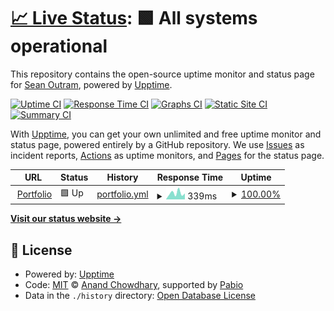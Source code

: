 # [📈 Live Status](https://status.sean.cyou): <!--live status--> **🟩 All systems operational**

This repository contains the open-source uptime monitor and status page for [Sean Outram](sean-outram.dev), powered by [Upptime](https://github.com/upptime/upptime).

[![Uptime CI](https://github.com/devramsean0/status/workflows/Uptime%20CI/badge.svg)](https://github.com/devramsean0/status/actions?query=workflow%3A%22Uptime+CI%22)
[![Response Time CI](https://github.com/devramsean0/status/workflows/Response%20Time%20CI/badge.svg)](https://github.com/devramsean0/status/actions?query=workflow%3A%22Response+Time+CI%22)
[![Graphs CI](https://github.com/devramsean0/status/workflows/Graphs%20CI/badge.svg)](https://github.com/devramsean0/status/actions?query=workflow%3A%22Graphs+CI%22)
[![Static Site CI](https://github.com/devramsean0/status/workflows/Static%20Site%20CI/badge.svg)](https://github.com/devramsean0/status/actions?query=workflow%3A%22Static+Site+CI%22)
[![Summary CI](https://github.com/devramsean0/status/workflows/Summary%20CI/badge.svg)](https://github.com/devramsean0/status/actions?query=workflow%3A%22Summary+CI%22)

With [Upptime](https://upptime.js.org), you can get your own unlimited and free uptime monitor and status page, powered entirely by a GitHub repository. We use [Issues](https://github.com/devramsean0/status/issues) as incident reports, [Actions](https://github.com/devramsean0/status/actions) as uptime monitors, and [Pages](https://status.sean.cyou) for the status page.

<!--start: status pages-->
<!-- This summary is generated by Upptime (https://github.com/upptime/upptime) -->
<!-- Do not edit this manually, your changes will be overwritten -->
<!-- prettier-ignore -->
| URL | Status | History | Response Time | Uptime |
| --- | ------ | ------- | ------------- | ------ |
| <img alt="" src="https://icons.duckduckgo.com/ip3/www.sean.cyou.ico" height="13"> [Portfolio](https://www.sean.cyou) | 🟩 Up | [portfolio.yml](https://github.com/devramsean0/status/commits/HEAD/history/portfolio.yml) | <details><summary><img alt="Response time graph" src="./graphs/portfolio/response-time-week.png" height="20"> 339ms</summary><br><a href="https://status.sean.cyou/history/portfolio"><img alt="Response time 364" src="https://img.shields.io/endpoint?url=https%3A%2F%2Fraw.githubusercontent.com%2Fdevramsean0%2Fstatus%2FHEAD%2Fapi%2Fportfolio%2Fresponse-time.json"></a><br><a href="https://status.sean.cyou/history/portfolio"><img alt="24-hour response time 320" src="https://img.shields.io/endpoint?url=https%3A%2F%2Fraw.githubusercontent.com%2Fdevramsean0%2Fstatus%2FHEAD%2Fapi%2Fportfolio%2Fresponse-time-day.json"></a><br><a href="https://status.sean.cyou/history/portfolio"><img alt="7-day response time 339" src="https://img.shields.io/endpoint?url=https%3A%2F%2Fraw.githubusercontent.com%2Fdevramsean0%2Fstatus%2FHEAD%2Fapi%2Fportfolio%2Fresponse-time-week.json"></a><br><a href="https://status.sean.cyou/history/portfolio"><img alt="30-day response time 376" src="https://img.shields.io/endpoint?url=https%3A%2F%2Fraw.githubusercontent.com%2Fdevramsean0%2Fstatus%2FHEAD%2Fapi%2Fportfolio%2Fresponse-time-month.json"></a><br><a href="https://status.sean.cyou/history/portfolio"><img alt="1-year response time 364" src="https://img.shields.io/endpoint?url=https%3A%2F%2Fraw.githubusercontent.com%2Fdevramsean0%2Fstatus%2FHEAD%2Fapi%2Fportfolio%2Fresponse-time-year.json"></a></details> | <details><summary><a href="https://status.sean.cyou/history/portfolio">100.00%</a></summary><a href="https://status.sean.cyou/history/portfolio"><img alt="All-time uptime 100.00%" src="https://img.shields.io/endpoint?url=https%3A%2F%2Fraw.githubusercontent.com%2Fdevramsean0%2Fstatus%2FHEAD%2Fapi%2Fportfolio%2Fuptime.json"></a><br><a href="https://status.sean.cyou/history/portfolio"><img alt="24-hour uptime 100.00%" src="https://img.shields.io/endpoint?url=https%3A%2F%2Fraw.githubusercontent.com%2Fdevramsean0%2Fstatus%2FHEAD%2Fapi%2Fportfolio%2Fuptime-day.json"></a><br><a href="https://status.sean.cyou/history/portfolio"><img alt="7-day uptime 100.00%" src="https://img.shields.io/endpoint?url=https%3A%2F%2Fraw.githubusercontent.com%2Fdevramsean0%2Fstatus%2FHEAD%2Fapi%2Fportfolio%2Fuptime-week.json"></a><br><a href="https://status.sean.cyou/history/portfolio"><img alt="30-day uptime 100.00%" src="https://img.shields.io/endpoint?url=https%3A%2F%2Fraw.githubusercontent.com%2Fdevramsean0%2Fstatus%2FHEAD%2Fapi%2Fportfolio%2Fuptime-month.json"></a><br><a href="https://status.sean.cyou/history/portfolio"><img alt="1-year uptime 100.00%" src="https://img.shields.io/endpoint?url=https%3A%2F%2Fraw.githubusercontent.com%2Fdevramsean0%2Fstatus%2FHEAD%2Fapi%2Fportfolio%2Fuptime-year.json"></a></details>

<!--end: status pages-->

[**Visit our status website →**](https://status.sean.cyou)

## 📄 License

- Powered by: [Upptime](https://github.com/upptime/upptime)
- Code: [MIT](./LICENSE) © [Anand Chowdhary](https://anandchowdhary.com), supported by [Pabio](https://pabio.com)
- Data in the `./history` directory: [Open Database License](https://opendatacommons.org/licenses/odbl/1-0/)
